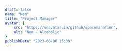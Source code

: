 ```yaml
---
draft: false
name: "Nen"
title: "Project Manager"
avatar: {
    src: "https://unavatar.io/github/spacemannfinn",
    alt: "Nen - Alcoholic"
}
publishDate: "2023-06-06 15:39"
---
```

